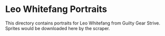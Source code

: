 # Leo Whitefang Portraits

This directory contains portraits for Leo Whitefang from Guilty Gear Strive.
Sprites would be downloaded here by the scraper.
